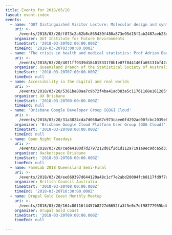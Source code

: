 ```yaml
---
title: Events for 2018/03/20
layout: event-index
events:
  - name: 'QUT Distinguished Visitor Lecture: Molecular design and synthesis'
    uri: >-
      /events/2018/03/20/f073c2a82b8c865439f480a873e95d15f2ab2487aeb23d410e681f813264be28
    organizer: QUT Institute for Future Environments
    timeStart: '2018-03-20T02:00:00.000Z'
    timeEnd: '2018-03-20T03:00:00.000Z'
  - name: 'The crisis in health and medical statistics: Prof Adrian Barnett, QUT'
    uri: >-
      /events/2018/03/20/4071ff9339d184015331f0b1e07f044146fa65131bf42a63a3d08a45a146c407
    organizer: Queensland Branch of the Statistical Society of Australia
    timeStart: '2018-03-20T07:00:00.000Z'
    timeEnd: null
  - name: Accessibility in the digital and real worlds
    uri: >-
      /events/2018/03/20/5361be80aa7c9b72f4ba41ad383a5c11761168e161285f29eea40885ec340a3b
    organizer: UX Brisbane
    timeStart: '2018-03-20T08:00:00.000Z'
    timeEnd: null
  - name: 'Brisbane Google Developer Group [GDG] Cloud'
    uri: >-
      /events/2018/03/20/31a3824cda7d068a67c973caee0fd292ad00fcbc2039e85f82420209cf5410d6
    organizer: 'Brisbane Google Cloud Platform User Group [GDG Cloud]'
    timeStart: '2018-03-20T08:00:00.000Z'
    timeEnd: null
  - name: Open Night Tuesdays
    uri: >-
      /events/2018/03/20/cede4100d7d2797212d01f2d1d112a7191a9ec9dca5d312052d1d4f7ed8b03bc
    organizer: Hackerspace Brisbane
    timeStart: '2018-03-20T08:00:00.000Z'
    timeEnd: null
  - name: FameLab 2018 Queensland Semi-Final
    uri: >-
      /events/2018/03/20/ee669397d644120a48c1cf7e2abd20004fcb8117fd9f7aede3080a0f6a93ed0c
    organizer: British Council Australia
    timeStart: '2018-03-20T08:00:00.000Z'
    timeEnd: '2018-03-20T10:30:00.000Z'
  - name: Drupal Gold Coast Monthly Meetup
    uri: >-
      /events/2018/03/20/164c00f16f4457b8227d6652fa3f5e0c7df98777955bdbb9cd4cfd6699ae7cd0
    organizer: Drupal Gold Coast
    timeStart: '2018-03-20T09:00:00.000Z'
    timeEnd: null

---
```

